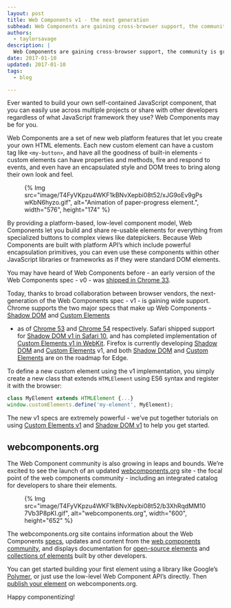 ```yaml
---
layout: post
title: Web Components v1 - the next generation
subhead: Web Components are gaining cross-browser support, the community is growing in leaps and bounds, and there’s a brand-new Web Component catalog to find exactly the component you need.
authors:
  - taylorsavage
description: |
  Web Components are gaining cross-browser support, the community is growing in leaps and bounds, and there’s a brand-new Web Component catalog to find exactly the component you need.
date: 2017-01-10
updated: 2017-01-10
tags:
  - blog

---
```


Ever wanted to build your own self-contained JavaScript component, that you can
easily use across multiple projects or share with other developers regardless of
what JavaScript framework they use? Web Components may be for you.

Web Components are a set of new web platform features that let you create your
own HTML elements. Each new custom element can have a custom tag like
`<my-button>`, and have all the goodness of built-in elements - custom elements
can have properties and methods, fire and respond to events, and even have an
encapsulated style and DOM trees to bring along their own look and feel.

<figure>
  {% Img src="image/T4FyVKpzu4WKF1kBNvXepbi08t52/xJG9oEv9gPswKbN6hyzo.gif", alt="Animation of paper-progress element.", width="576", height="174" %}
</figure>

By providing a platform-based, low-level component model, Web Components let you
build and share re-usable elements for everything from specialized buttons to
complex views like datepickers. Because Web Components are built with platform
API’s which include powerful encapsulation primitives, you can even use these
components within other JavaScript libraries or frameworks as if they were
standard DOM elements.

You may have heard of Web Components before - an early version of the Web
Components spec - v0 - was [shipped in Chrome
33](https://www.chromestatus.com/feature/4642138092470272).

Today, thanks to broad collaboration between browser vendors, the
next-generation of the Web Components spec - v1 - is gaining wide support.
Chrome supports the two major specs that make up Web Components - [Shadow
DOM](/shadowdom-v1/) and [Custom
Elements](https://developers.google.com/web/fundamentals/getting-started/primers/customelements)
- as of [Chrome 53](https://www.chromestatus.com/feature/4667415417847808) and
[Chrome 54](https://www.chromestatus.com/feature/4696261944934400) respectively.
Safari shipped support for [Shadow DOM v1 in Safari
10](https://webkit.org/status/#feature-shadow-dom), and has completed
implementation of [Custom Elements v1 in
WebKit](https://webkit.org/blog/7027/introducing-custom-elements/). Firefox is
currently developing [Shadow
DOM](https://platform-status.mozilla.org/#shadow-dom) and [Custom
Elements](https://platform-status.mozilla.org/#custom-elements) v1, and both
[Shadow
DOM](https://developer.microsoft.com/en-us/microsoft-edge/platform/status/shadowdom/)
and [Custom
Elements](https://developer.microsoft.com/en-us/microsoft-edge/platform/status/customelements/)
are on the roadmap for Edge.

To define a new custom element using the v1 implementation, you simply create a
new class that extends `HTMLElement` using ES6 syntax and register it with the
browser:

```js
class MyElement extends HTMLElement {...}
window.customElements.define('my-element', MyElement);
```

The new v1 specs are extremely powerful - we’ve put together tutorials on using
[Custom Elements v1](https://developers.google.com/web/fundamentals/getting-started/primers/customelements)
and [Shadow DOM v1](/shadowdom-v1/) to help
you get started.

## webcomponents.org

The Web Component community is also growing in leaps and bounds. We’re excited
to see the launch of an updated
[webcomponents.org](https://www.webcomponents.org/) site - the focal point of
the web components community - including an integrated catalog for developers to
share their elements.


<figure>
  {% Img src="image/T4FyVKpzu4WKF1kBNvXepbi08t52/b3XhRqdMM107Vb3P8pKI.gif", alt="webcomponents.org", width="600", height="652" %}
</figure>

The webcomponents.org site contains information about the Web Components
[specs](https://www.webcomponents.org/specs), updates and content from the [web
components community](https://www.webcomponents.org/community), and displays
documentation for [open-source
elements](https://www.webcomponents.org/element/PolymerElements/paper-button)
and [collections of
elements](https://www.webcomponents.org/collection/PolymerElements/paper-elements)
built by other developers.

You can get started building your first element using a library like Google’s
[Polymer](https://www.polymer-project.org/), or just use the low-level Web
Component API’s directly. Then [publish your
element](https://www.webcomponents.org/publish) on webcomponents.org.

Happy componentizing!

